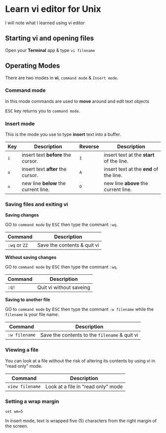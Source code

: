 # Learn vi editor for Unix

I will note what I learned using vi editor

## Starting vi and opening files

Open your **Terminal** app & type `vi filename`

## Operating Modes

There are two modes in **vi**, `command mode` & `Insert mode`.

### Command mode

In this mode commands are used to **move** around and edit text objects

<kbd>ESC</kbd> key returns you to `command mode`.

### Insert mode

This is the mode you use to type **insert** text into a buffer.

| Key | Description | Reverse | Description |
| ------ | ----------- | ----------- | ----------- |
| <kbd>i</kbd> | insert text **before** the cursor. | <kbd>I</kbd> | insert text at the **start** of the line. |
| <kbd>a</kbd> | insert text **after** the cursor. | <kbd>A</kbd> | insert text at the **end** of the line. |
| <kbd>o</kbd> | new line **below** the current line. | <kbd>O</kbd> | new line **above** the current line. |

### Saving files and exiting vi

**Saving changes**

GO to `command mode` by <kbd>ESC</kbd> then type the commant `:wq`.

| Command | Description |
| ------ | ----------- |
| `:wq` or `ZZ` | Save the contents & quit vi |

**Without saving changes**

GO to `command mode` by <kbd>ESC</kbd> then type the commant `:wq`.   

| Command | Description |
| ------ | ----------- |
| `:q!` | Quit vi without saveing |

**Saving to another file**

GO to `command mode` by <kbd>ESC</kbd> then type the commant `:w filename` while the `filename` is your file name.

| Command | Description |
| ------ | ----------- |
| `:w filename` | Save the contents to the `filename` & quit vi |

### Viewing a file

You can look at a file without the risk of altering its contents by using vi in "read only" mode.

| Command | Description |
| ------ | ----------- |
| `view filename` | Look at a file in "read only" mode |

### Setting a wrap margin

   `set wm=5`

In insert mode, text is wrapped five (5) characters from the right margin of the screen.


